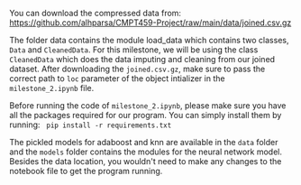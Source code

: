 You can download the compressed data from:
https://github.com/alhparsa/CMPT459-Project/raw/main/data/joined.csv.gz

The folder data contains the module load_data which contains two classes, `Data` and `CleanedData`. For this milestone, we will be using the class `CleanedData` which does the data imputing and cleaning from our joined dataset. After downloading the `joined.csv.gz`, make sure to pass the correct path to `loc` parameter of the object intializer in the `milestone_2.ipynb` file.

Before running the code of `milestone_2.ipynb`, please make sure you have all the packages required for our program. You can simply install them by running:
``` pip install -r requirements.txt```

The pickled models for adaboost and knn are available in the `data` folder and the `models` folder contains the modules for the neural network model. Besides the data location, you wouldn't need to make any changes to the notebook file to get the program running.